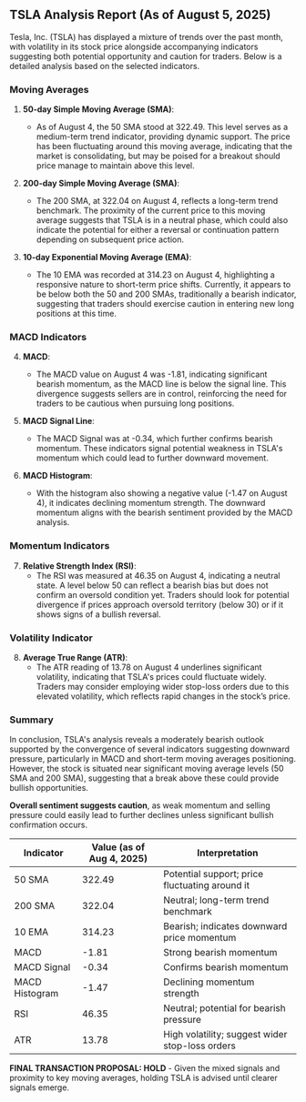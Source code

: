 ## TSLA Analysis Report (As of August 5, 2025)

Tesla, Inc. (TSLA) has displayed a mixture of trends over the past month, with volatility in its stock price alongside accompanying indicators suggesting both potential opportunity and caution for traders. Below is a detailed analysis based on the selected indicators.

### Moving Averages
1. **50-day Simple Moving Average (SMA)**: 
   - As of August 4, the 50 SMA stood at 322.49. This level serves as a medium-term trend indicator, providing dynamic support. The price has been fluctuating around this moving average, indicating that the market is consolidating, but may be poised for a breakout should price manage to maintain above this level.
  
2. **200-day Simple Moving Average (SMA)**: 
   - The 200 SMA, at 322.04 on August 4, reflects a long-term trend benchmark. The proximity of the current price to this moving average suggests that TSLA is in a neutral phase, which could also indicate the potential for either a reversal or continuation pattern depending on subsequent price action.

3. **10-day Exponential Moving Average (EMA)**: 
   - The 10 EMA was recorded at 314.23 on August 4, highlighting a responsive nature to short-term price shifts. Currently, it appears to be below both the 50 and 200 SMAs, traditionally a bearish indicator, suggesting that traders should exercise caution in entering new long positions at this time.

### MACD Indicators
4. **MACD**: 
   - The MACD value on August 4 was -1.81, indicating significant bearish momentum, as the MACD line is below the signal line. This divergence suggests sellers are in control, reinforcing the need for traders to be cautious when pursuing long positions.

5. **MACD Signal Line**: 
   - The MACD Signal was at -0.34, which further confirms bearish momentum. These indicators signal potential weakness in TSLA's momentum which could lead to further downward movement.

6. **MACD Histogram**: 
   - With the histogram also showing a negative value (-1.47 on August 4), it indicates declining momentum strength. The downward momentum aligns with the bearish sentiment provided by the MACD analysis.

### Momentum Indicators
7. **Relative Strength Index (RSI)**: 
   - The RSI was measured at 46.35 on August 4, indicating a neutral state. A level below 50 can reflect a bearish bias but does not confirm an oversold condition yet. Traders should look for potential divergence if prices approach oversold territory (below 30) or if it shows signs of a bullish reversal.

### Volatility Indicator
8. **Average True Range (ATR)**: 
   - The ATR reading of 13.78 on August 4 underlines significant volatility, indicating that TSLA's prices could fluctuate widely. Traders may consider employing wider stop-loss orders due to this elevated volatility, which reflects rapid changes in the stock’s price.

### Summary
In conclusion, TSLA's analysis reveals a moderately bearish outlook supported by the convergence of several indicators suggesting downward pressure, particularly in MACD and short-term moving averages positioning. However, the stock is situated near significant moving average levels (50 SMA and 200 SMA), suggesting that a break above these could provide bullish opportunities. 

**Overall sentiment suggests caution**, as weak momentum and selling pressure could easily lead to further declines unless significant bullish confirmation occurs.

| Indicator               | Value (as of Aug 4, 2025) | Interpretation                                    |
|-------------------------|----------------------------|---------------------------------------------------|
| 50 SMA                  | 322.49                     | Potential support; price fluctuating around it    |
| 200 SMA                 | 322.04                     | Neutral; long-term trend benchmark                 |
| 10 EMA                  | 314.23                     | Bearish; indicates downward price momentum         |
| MACD                    | -1.81                      | Strong bearish momentum                            |
| MACD Signal             | -0.34                      | Confirms bearish momentum                          |
| MACD Histogram          | -1.47                      | Declining momentum strength                        |
| RSI                     | 46.35                      | Neutral; potential for bearish pressure            |
| ATR                     | 13.78                      | High volatility; suggest wider stop-loss orders    |

**FINAL TRANSACTION PROPOSAL: HOLD** - Given the mixed signals and proximity to key moving averages, holding TSLA is advised until clearer signals emerge.